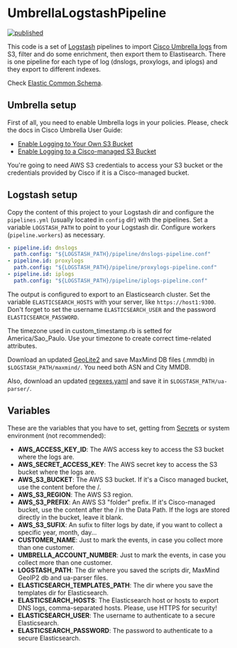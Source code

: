 # UmbrellaLogstashPipeline

[![published](https://static.production.devnetcloud.com/codeexchange/assets/images/devnet-published.svg)](https://developer.cisco.com/codeexchange/github/repo/rafaelsampaio/UmbrellaLogstashPipeline)

This code is a set of [Logstash](https://www.elastic.co/logstash) pipelines to import [Cisco Umbrella logs](https://docs.umbrella.com/deployment-umbrella/docs/log-formats-and-versioning) from S3, filter and do some enrichment, then export them to Elastisearch. There is one pipeline for each type of log (dnslogs, proxylogs, and iplogs) and they export to different indexes.

Check [Elastic Common Schema](https://www.elastic.co/guide/en/ecs/current/ecs-reference.html).

## Umbrella setup

First of all, you need to enable Umbrella logs in your policies. Please, check the docs in Cisco Umbrella User Guide:

- [Enable Logging to Your Own S3 Bucket](https://docs.umbrella.com/deployment-umbrella/docs/setting-up-an-amazon-s3-bucket)
- [Enable Logging to a Cisco-managed S3 Bucket](https://docs.umbrella.com/deployment-umbrella/docs/cisco-managed-s3-bucket)

You're going to need AWS S3 credentials to access your S3 bucket or the credentials provided by Cisco if it is a Cisco-managed bucket.

## Logstash setup

Copy the content of this project to your Logstash dir and configure the `pipelines.yml` (usually located in `config` dir) with the pipelines. Set a variable `LOGSTASH_PATH` to point to your Logstash dir. Configure workers (`pipeline.workers`) as necessary.

```yaml
- pipeline.id: dnslogs
  path.config: "${LOGSTASH_PATH}/pipeline/dnslogs-pipeline.conf"
- pipeline.id: proxylogs
  path.config: "${LOGSTASH_PATH}/pipeline/proxylogs-pipeline.conf"
- pipeline.id: iplogs
  path.config: "${LOGSTASH_PATH}/pipeline/iplogs-pipeline.conf"
```

The output is configured to export to an Elasticsearch cluster. Set the variable `ELASTICSEARCH_HOSTS` with your server, like `https://host1:9300`. Don't forget to set the username `ELASTICSEARCH_USER` and the password `ELASTICSEARCH_PASSWORD`.

The timezone used in custom_timestamp.rb is setted for America/Sao_Paulo. Use your timezone to create correct time-related attributes.

Download an updated [GeoLite2](https://dev.maxmind.com/geoip/geoip2/geolite2/) and save MaxMind DB files (.mmdb) in `$LOGSTASH_PATH/maxmind/`. You need both ASN and City MMDB.

Also, download an updated [regexes.yaml](https://github.com/ua-parser/uap-core) and save it in `$LOGSTASH_PATH/ua-parser/`.

## Variables

These are the variables that you have to set, getting from [Secrets](https://www.elastic.co/guide/en/logstash/current/keystore.html) or system environment (not recommended):

- **AWS_ACCESS_KEY_ID**: The AWS access key to access the S3 bucket where the logs are.
- **AWS_SECRET_ACCESS_KEY**: The AWS secret key to access the S3 bucket where the logs are.
- **AWS_S3_BUCKET**: The AWS S3 bucket. If it's a Cisco managed bucket, use the content before the /.
- **AWS_S3_REGION**: The AWS S3 region.
- **AWS_S3_PREFIX**: An AWS S3 "folder" prefix. If it's Cisco-managed bucket, use the content after the / in the Data Path. If the logs are stored directly in the bucket, leave it blank.
- **AWS_S3_SUFIX**: An sufix to filter logs by date, if you want to collect a specific year, month, day...
- **CUSTOMER_NAME**: Just to mark the events, in case you collect more than one customer.
- **UMBRELLA_ACCOUNT_NUMBER**: Just to mark the events, in case you collect more than one customer.
- **LOGSTASH_PATH**: The dir where you saved the scripts dir, MaxMind GeoIP2 db and ua-parser files.
- **ELASTICSEARCH_TEMPLATES_PATH**: The dir where you save the templates dir for Elasticsearch.
- **ELASTICSEARCH_HOSTS**: The Elasticsearch host or hosts to export DNS logs, comma-separated hosts. Please, use HTTPS for security!
- **ELASTICSEARCH_USER**: The username to authenticate to a secure Elasticsearch.
- **ELASTICSEARCH_PASSWORD**: The password to authenticate to a secure Elasticsearch.
